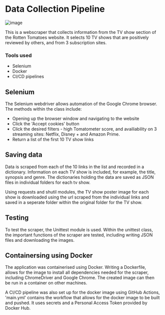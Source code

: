 # Data Collection Pipeline

![image](https://www.rottentomatoes.com/assets/pizza-pie/images/rottentomatoes_logo_40.336d6fe66ff.png)

This is a webscraper that collects information from the TV show section of the Rotten Tomatoes website. It selects 10 TV shows that are positively reviewed by others, and from 3 subscription sites.

### Tools used
- Selenium
- Docker
- CI/CD pipelines

## Selenium
The Selenium webdriver allows automation of the Google Chrome browser. The methods within the class include:
  - Opening up the browser window and navigating to the website
  - Click the 'Accept cookies' button
  - Click the desired filters - high Tomatometer score, and availiability on 3 streaming sites: Netflix, Disney + and Amazon Prime.
  - Return a list of the first 10 TV show links
  
## Saving data

Data is scraped from each of the 10 links in the list and recorded in a dictionary. Information on each TV show is included, for example, the title, synopsis and genre. The dictionaries holding the data are saved as JSON files in individual folders for each tv show.

Using requests and shutil modules, the TV show poster image for each show is downloaded using the url scraped from the individual links and saved in a seperate folder within the original folder for the TV show.

## Testing

To test the scraper, the Unittest module is used. Within the unittest class, the important functions of the scraper are tested, including writing JSON files and downloading the images.

## Containersing using Docker
The application was containerised using Docker. Writing a Dockerfile, allows for the image to install all dependencies needed for the scraper, including ChromeDriver and Google Chrome. The created image can then be run in a container on other machines.

A CI/CD pipeline was also set up for the docker image using GitHub Actions, 'main.yml' contains the workflow that allows for the docker image to be built and pushed. It uses secrets and a Personal Access Token provided by Docker Hub.

